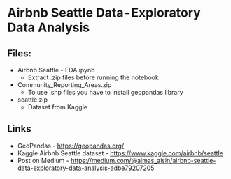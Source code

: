 # Airbnb Seattle Data - Exploratory Data Analysis
## Files:
* Airbnb Seattle - EDA.ipynb
  - Extract .zip files before running the notebook
* Community_Reporting_Areas.zip
  - To use .shp files you have to install geopandas library
* seattle.zip
  - Dataset from Kaggle
## Links
* GeoPandas - https://geopandas.org/
* Kaggle Airbnb Seattle dataset - https://www.kaggle.com/airbnb/seattle
* Post on Medium - https://medium.com/@almas_aisin/airbnb-seattle-data-exploratory-data-analysis-adbe79207205
